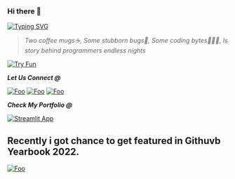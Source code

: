 ### Hi there 👋

[![Typing SVG](https://readme-typing-svg.herokuapp.com?font=&duration=6000&color=D4D4F7&multiline=true&width=1000&height=30&lines=I'm+Radheshyam+Vaishnav%2C+A+Software+Developer%2C+From+Mumbai%2C+India)](https://git.io/typing-svg)

> <i> Two coffee mugs☕, Some stubborn bugs🐜, Some coding bytes👨🏻‍💻, Is story behind programmers endless nights </i>

[![Try Fun](https://media.giphy.com/media/cl83qB3OpgHZToeA6h/giphy.gif)](https://radheshyamvaishnav.github.io/)



___Let Us Connect @___                                                                                                                          

[![Foo](https://img.icons8.com/ios-glyphs/30/000000/circled-envelope.png)](mailto:rdscode.py@gmail.com)
[![Foo](https://img.icons8.com/ios-glyphs/30/000000/linkedin-circled--v1.png)](https://www.linkedin.com/in/radheshyam-vaishnav/)
[![Foo](https://img.icons8.com/ios-glyphs/30/000000/github.png)](https://github.com/Radheshyamvaishnav)

                                                   
___Check My Portfolio @___

[![Streamlit App](https://static.streamlit.io/badges/streamlit_badge_black_white.svg)](https://radheshyamvaishnav-radheshyam-vaishnav-portfolio-resume-z3x675.streamlitapp.com/)


## Recently i got chance to get featured in Githuvb Yearbook 2022. 

[![Foo](https://img.icons8.com/ios-filled/50/000000/github.png)](https://education.github.com/graduation/yearbook?sort=az&page=16&search=Radheshyamvaishnav#Radheshyamvaishnav)
